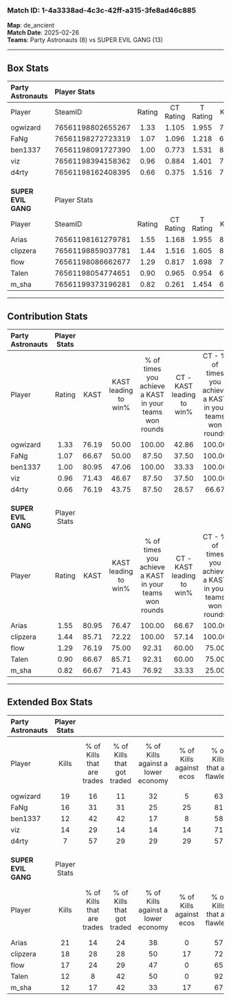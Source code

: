 ### Match ID: 1-4a3338ad-4c3c-42ff-a315-3fe8ad46c885  
**Map**: de_ancient  
**Match Date**: 2025-02-26  
**Teams**: Party Astronauts (8) vs SUPER EVIL GANG (13)  

---  

## Box Stats  

| **Party Astronauts** | Player Stats      |        |           |          |       |      |       |         |        |      |     |
| :- | :- | :-: | :-: | :-: | :-: | :-: | :-: | :-: | :-: | :-: | :-: |
| Player               | SteamID           | Rating | CT Rating | T Rating | KAST  | ADR  | Kills | Assists | Deaths | K/D  | HS% |
| ogwizard             | 76561198802655267 |  1.33  |   1.105   |  1.955   | 76.19 | 92.2 |  19   |    3    |   15   | 1.27 | 57  |
| FaNg                 | 76561198272723319 |  1.07  |   1.096   |  1.218   | 66.67 | 80.1 |  16   |    3    |   16   | 1.00 | 68  |
| ben1337              | 76561198091727390 |  1.00  |   0.773   |  1.531   | 80.95 | 71.1 |  12   |    6    |   16   | 0.75 | 41  |
| viz                  | 76561198394158362 |  0.96  |   0.884   |  1.401   | 71.43 | 66.1 |  14   |    0    |   16   | 0.88 | 57  |
| d4rty                | 76561198162408395 |  0.66  |   0.375   |  1.516   | 76.19 | 50.9 |   7   |    5    |   17   | 0.41 | 14  |
|                      |                   |        |           |          |       |      |       |         |        |      |     |
|                      |                   |        |           |          |       |      |       |         |        |      |     |
|                      |                   |        |           |          |       |      |       |         |        |      |     |
| **SUPER EVIL GANG**  | Player Stats      |        |           |          |       |      |       |         |        |      |     |
| Player               | SteamID           | Rating | CT Rating | T Rating | KAST  | ADR  | Kills | Assists | Deaths | K/D  | HS% |
| Arias                | 76561198161279781 |  1.55  |   1.168   |  1.955   | 80.95 | 95.0 |  21   |    8    |   12   | 1.75 | 76  |
| clipzera             | 76561198859037781 |  1.44  |   1.516   |  1.605   | 85.71 | 93.4 |  18   |    9    |   13   | 1.38 | 55  |
| flow                 | 76561198086662677 |  1.29  |   0.817   |  1.698   | 76.19 | 85.2 |  17   |    2    |   12   | 1.42 | 17  |
| Talen                | 76561198054774651 |  0.90  |   0.965   |  0.954   | 66.67 | 60.5 |  12   |    5    |   14   | 0.86 | 41  |
| m_sha                | 76561199373196281 |  0.82  |   0.261   |  1.454   | 66.67 | 62.7 |  12   |    1    |   17   | 0.71 | 50  |
---  

## Contribution Stats  

| **Party Astronauts** | Player Stats |       |                      |                                                        |                           |                                                             |                          |                                                            |
| :- | :-: | :-: | :-: | :-: | :-: | :-: | :-: | :-: |
| Player               |    Rating    | KAST  | KAST leading to win% | % of times you achieve a KAST in your teams won rounds | CT - KAST leading to win% | CT - % of times you achieve a KAST in your teams won rounds | T - KAST leading to win% | T - % of times you achieve a KAST in your teams won rounds |
| ogwizard             |     1.33     | 76.19 |        50.00         |                         100.00                         |           42.86           |                           100.00                            |          55.56           |                           100.00                           |
| FaNg                 |     1.07     | 66.67 |        50.00         |                         87.50                          |           37.50           |                           100.00                            |          66.67           |                           80.00                            |
| ben1337              |     1.00     | 80.95 |        47.06         |                         100.00                         |           33.33           |                           100.00                            |          62.50           |                           100.00                           |
| viz                  |     0.96     | 71.43 |        46.67         |                         87.50                          |           37.50           |                           100.00                            |          57.14           |                           80.00                            |
| d4rty                |     0.66     | 76.19 |        43.75         |                         87.50                          |           28.57           |                            66.67                            |          55.56           |                           100.00                           |
|                      |              |       |                      |                                                        |                           |                                                             |                          |                                                            |
|                      |              |       |                      |                                                        |                           |                                                             |                          |                                                            |
|                      |              |       |                      |                                                        |                           |                                                             |                          |                                                            |
| **SUPER EVIL GANG**  | Player Stats |       |                      |                                                        |                           |                                                             |                          |                                                            |
| Player               |    Rating    | KAST  | KAST leading to win% | % of times you achieve a KAST in your teams won rounds | CT - KAST leading to win% | CT - % of times you achieve a KAST in your teams won rounds | T - KAST leading to win% | T - % of times you achieve a KAST in your teams won rounds |
| Arias                |     1.55     | 80.95 |        76.47         |                         100.00                         |           66.67           |                           100.00                            |          81.82           |                           100.00                           |
| clipzera             |     1.44     | 85.71 |        72.22         |                         100.00                         |           57.14           |                           100.00                            |          81.82           |                           100.00                           |
| flow                 |     1.29     | 76.19 |        75.00         |                         92.31                          |           60.00           |                            75.00                            |          81.82           |                           100.00                           |
| Talen                |     0.90     | 66.67 |        85.71         |                         92.31                          |           60.00           |                            75.00                            |          100.00          |                           100.00                           |
| m_sha                |     0.82     | 66.67 |        71.43         |                         76.92                          |           33.33           |                            25.00                            |          81.82           |                           100.00                           |
---  

## Extended Box Stats  

| **Party Astronauts** | Player Stats |                            |                            |                                    |                         |                              |                                 |        |                             |                                     |                          |                               |                            |
| :- | :-: | :-: | :-: | :-: | :-: | :-: | :-: | :-: | :-: | :-: | :-: | :-: | :-: |
| Player               |    Kills     | % of Kills that are trades | % of Kills that got traded | % of Kills against a lower economy | % of Kills against ecos | % of Kills that are flawless | % of Kills that are close duels | Deaths | % of Deaths that get traded | % of Deaths against a lower economy | % of Deaths against ecos | % of Deaths that are flawless | % of Deaths that are close |
| ogwizard             |      19      |             16             |             11             |                 32                 |            5            |              63              |               11                |   15   |             33              |                 13                  |            7             |              67               |             13             |
| FaNg                 |      16      |             31             |             31             |                 25                 |           25            |              81              |                0                |   16   |             19              |                 13                  |            0             |              75               |             6              |
| ben1337              |      12      |             42             |             42             |                 17                 |            8            |              58              |                0                |   16   |             25              |                 13                  |            0             |              56               |             6              |
| viz                  |      14      |             29             |             14             |                 14                 |           14            |              71              |                7                |   16   |             31              |                 19                  |            6             |              75               |             0              |
| d4rty                |      7       |             57             |             29             |                 29                 |           29            |              57              |                0                |   17   |             47              |                 12                  |            0             |              71               |             6              |
|                      |              |                            |                            |                                    |                         |                              |                                 |        |                             |                                     |                          |                               |                            |
|                      |              |                            |                            |                                    |                         |                              |                                 |        |                             |                                     |                          |                               |                            |
|                      |              |                            |                            |                                    |                         |                              |                                 |        |                             |                                     |                          |                               |                            |
| **SUPER EVIL GANG**  | Player Stats |                            |                            |                                    |                         |                              |                                 |        |                             |                                     |                          |                               |                            |
| Player               |    Kills     | % of Kills that are trades | % of Kills that got traded | % of Kills against a lower economy | % of Kills against ecos | % of Kills that are flawless | % of Kills that are close duels | Deaths | % of Deaths that get traded | % of Deaths against a lower economy | % of Deaths against ecos | % of Deaths that are flawless | % of Deaths that are close |
| Arias                |      21      |             14             |             24             |                 38                 |            0            |              57              |               10                |   12   |             25              |                 33                  |            0             |              75               |             0              |
| clipzera             |      18      |             28             |             28             |                 50                 |           17            |              72              |               11                |   13   |             38              |                 31                  |            0             |              62               |             8              |
| flow                 |      17      |             24             |             29             |                 47                 |            0            |              65              |                0                |   12   |              8              |                 42                  |            0             |              67               |             8              |
| Talen                |      12      |             8              |             42             |                 50                 |            0            |              92              |                0                |   14   |             14              |                 36                  |            0             |              71               |             0              |
| m_sha                |      12      |             17             |             42             |                 33                 |           17            |              67              |                8                |   17   |             29              |                 35                  |            6             |              71               |             6              |
